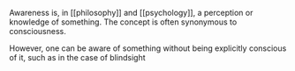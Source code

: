 Awareness is, in [[philosophy]] and [[psychology]], a perception or knowledge of something. The concept is often synonymous to consciousness.

However, one can be aware of something without being explicitly conscious of it, such as in the case of blindsight